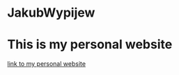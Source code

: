 # JakubWypijew
# This is my personal website 
[link to my personal website](https://github.com/JakubWypijew/JakubWypijew.git)
